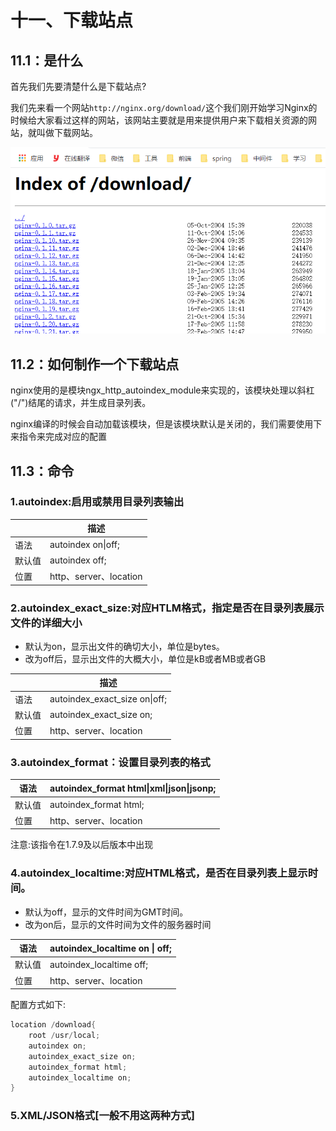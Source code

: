 # 十一、下载站点

## 11.1：是什么

首先我们先要清楚什么是下载站点?

我们先来看一个网站`http://nginx.org/download/`这个我们刚开始学习Nginx的时候给大家看过这样的网站，该网站主要就是用来提供用户来下载相关资源的网站，就叫做下载网站。

<img  src="./images/image-20210704182059992.png" alt="image-20210704182059992" />

## 11.2：如何制作一个下载站点

nginx使用的是模块ngx_http_autoindex_module来实现的，该模块处理以斜杠("/")结尾的请求，并生成目录列表。

nginx编译的时候会自动加载该模块，但是该模块默认是关闭的，我们需要使用下来指令来完成对应的配置

## 11.3：命令

### 1.autoindex:启用或禁用目录列表输出

|     | 描述                   |
|-----|----------------------|
| 语法  | autoindex on\|off;   |
| 默认值 | autoindex off;       |
| 位置  | http、server、location |

### 2.autoindex_exact_size:对应HTLM格式，指定是否在目录列表展示文件的详细大小

+ 默认为on，显示出文件的确切大小，单位是bytes。
+ 改为off后，显示出文件的大概大小，单位是kB或者MB或者GB

|     | 描述                             |
|-----|--------------------------------|
| 语法  | autoindex_exact_size  on\|off; |
| 默认值 | autoindex_exact_size  on;      |
| 位置  | http、server、location           |

### 3.autoindex_format：设置目录列表的格式

| 语法  | autoindex_format html\|xml\|json\|jsonp; |
|-----|------------------------------------------|
| 默认值 | autoindex_format html;                   |
| 位置  | http、server、location                     |

注意:该指令在1.7.9及以后版本中出现

### 4.autoindex_localtime:对应HTML格式，是否在目录列表上显示时间。

+ 默认为off，显示的文件时间为GMT时间。
+ 改为on后，显示的文件时间为文件的服务器时间

| 语法  | autoindex_localtime on \| off; |
|-----|--------------------------------|
| 默认值 | autoindex_localtime off;       |
| 位置  | http、server、location           |

配置方式如下:

```java
location /download{
    root /usr/local;
    autoindex on;
    autoindex_exact_size on;
    autoindex_format html;
    autoindex_localtime on;
}

```

### 5.XML/JSON格式[一般不用这两种方式]




